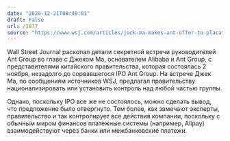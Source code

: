 ```yaml
---
date: "2020-12-21T08:49:01"
draft: False
url: /1877
source: "https://www.wsj.com/articles/jack-ma-makes-ant-offer-to-placate-chinese-regulators-11608479629?mod=tech_lead_pos1"
---
```


Wall Street Journal раскопал детали секретной встречи руководителей Ant Group во главе с Джеком Ма, основателем Alibaba и Ant Group, с представителями китайского правительства, которая состоялась 2 ноября, незадолго до сорвавшегося IPO Ant Group. На встрече Джек Ма, по сообщениям источников WSJ, предлагал правительству национализировать или установить контроль над любой частью группы.

Однако, поскольку IPO все же не состоялось, можно сделать вывод, что предложение было отвергнуто. Тем более, как замечают эксперты, правительство и так контролирует все действия компании, поскольку с обычным миром финансов платежные системы (например, Alipay) взаимодействуют через банки или межбанковские платежи.
